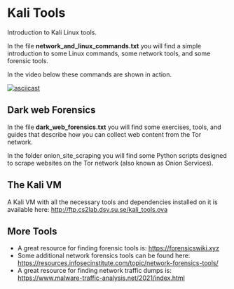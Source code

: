 # Kali Tools
Introduction to Kali Linux tools. 

In the file **network_and_linux_commands.txt** you will find a simple introduction to some Linux commands, some network tools, and some forensic tools. 

In the video below these commands are shown in action.

[![asciicast](https://asciinema.org/a/GXeULYC2qUo8pLupYoEul1QkF.svg)](https://asciinema.org/a/GXeULYC2qUo8pLupYoEul1QkF)

## Dark web Forensics ##
In the file **dark_web_forensics.txt** you will find some exercises, tools, and guides that describe how you can collect web content from  the Tor network. 

In the folder onion_site_scraping you will find some Python scripts designed to scrape websites on the Tor network (also known as Onion Services). 


## The Kali VM ##
A Kali VM with all the necessary tools and dependencies installed on it is available here: http://ftp.cs2lab.dsv.su.se/kali_tools.ova


## More Tools ##
* A great resource for finding forensic tools is: https://forensicswiki.xyz
* Some additional network forensics tools can be found here: https://resources.infosecinstitute.com/topic/network-forensics-tools/
* A great resource for finding network traffic dumps is: https://www.malware-traffic-analysis.net/2021/index.html
